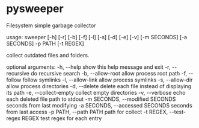 # pysweeper
Filesystem simple garbage collector

usage: sweeper [-h] [-r] [-b] [-f] [-l] [-s] [-d] [-e] [-v] [-m SECONDS]
               [-a SECONDS] -p PATH [-t REGEX]

collect outdated files and folders.

optional arguments:
  -h, --help            show this help message and exit
  -r, --recursive       do recursive search
  -b, --allow-root      allow process root path
  -f, --follow          follow symlinks
  -l, --allow-link      allow process symlinks
  -s, --allow-dir       allow process directories
  -d, --delete          delete each file instead of displaying its path
  -e, --collect-empty   collect empty directories
  -v, --verbose         echo each deleted file path to stdout
  -m SECONDS, --modified SECONDS
                        seconds from last modifying
  -a SECONDS, --accessed SECONDS
                        seconds from last access
  -p PATH, --path PATH  path for collect
  -t REGEX, --test-regex REGEX
                        test regex for each entry
